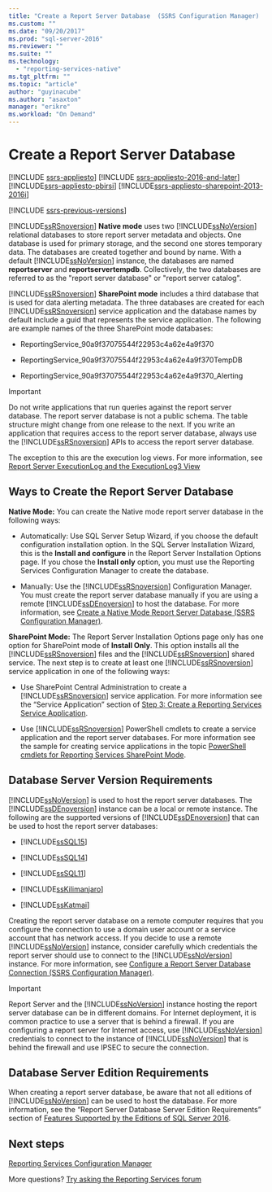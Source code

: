 ```yaml
---
title: "Create a Report Server Database  (SSRS Configuration Manager) | Microsoft Docs"
ms.custom: ""
ms.date: "09/20/2017"
ms.prod: "sql-server-2016"
ms.reviewer: ""
ms.suite: ""
ms.technology: 
  - "reporting-services-native"
ms.tgt_pltfrm: ""
ms.topic: "article"
author: "guyinacube"
ms.author: "asaxton"
manager: "erikre"
ms.workload: "On Demand"
---
```


# Create a Report Server Database

[!INCLUDE [ssrs-appliesto](../../includes/ssrs-appliesto.md)] [!INCLUDE [ssrs-appliesto-2016-and-later](../../includes/ssrs-appliesto-2016-and-later.md)] [!INCLUDE[ssrs-appliesto-pbirsi](../../includes/ssrs-appliesto-pbirs.md)] [!INCLUDE[ssrs-appliesto-sharepoint-2013-2016i](../../includes/ssrs-appliesto-sharepoint-2013-2016.md)]

[!INCLUDE [ssrs-previous-versions](../../includes/ssrs-previous-versions.md)]

[!INCLUDE[ssRSnoversion](../../includes/ssrsnoversion-md.md)] **Native mode** uses two [!INCLUDE[ssNoVersion](../../includes/ssnoversion-md.md)] relational databases to store report server metadata and objects. One database is used for primary storage, and the second one stores temporary data. The databases are created together and bound by name. With a default [!INCLUDE[ssNoVersion](../../includes/ssnoversion-md.md)] instance, the databases are named **reportserver** and **reportservertempdb**. Collectively, the two databases are referred to as the "report server database" or "report server catalog".

[!INCLUDE[ssRSnoversion](../../includes/ssrsnoversion-md.md)] **SharePoint mode** includes a third database that is used for data alerting metadata. The three databases are created for each [!INCLUDE[ssRSnoversion](../../includes/ssrsnoversion-md.md)] service application and the database names by default include a guid that represents the service application. The following are example names of the three SharePoint mode databases:

-   ReportingService_90a9f37075544f22953c4a62e4a9f370  
  
-   ReportingService_90a9f37075544f22953c4a62e4a9f370TempDB  
  
-   ReportingService_90a9f37075544f22953c4a62e4a9f370_Alerting  
  
> [!IMPORTANT]  
>  Do not write applications that run queries against the report server database. The report server database is not a public schema. The table structure might change from one release to the next. If you write an application that requires access to the report server database, always use the [!INCLUDE[ssRSnoversion](../../includes/ssrsnoversion-md.md)] APIs to access the report server database.  
>   
>  The exception to this are the execution log views. For more information, see [Report Server ExecutionLog and the ExecutionLog3 View](../../reporting-services/report-server/report-server-executionlog-and-the-executionlog3-view.md)  
  
## Ways to Create the Report Server Database  
 **Native Mode:** You can create the Native mode report server database in the following ways:  
  
-   Automatically: Use SQL Server Setup Wizard, if you choose the default configuration installation option. In the SQL Server Installation Wizard, this is the **Install and configure** in the Report Server Installation Options page. If you chose the **Install only** option, you must use the Reporting Services Configuration Manager to create the database.  
  
-   Manually: Use the [!INCLUDE[ssRSnoversion](../../includes/ssrsnoversion-md.md)] Configuration Manager. You must create the report server database manually if you are using a remote [!INCLUDE[ssDEnoversion](../../includes/ssdenoversion-md.md)] to host the database. For more information, see [Create a Native Mode Report Server Database  &#40;SSRS Configuration Manager&#41;](../../reporting-services/install-windows/ssrs-report-server-create-a-native-mode-report-server-database.md).  
  
 **SharePoint Mode:** The Report Server Installation Options page only has one option for SharePoint mode of **Install Only**. This option installs all the [!INCLUDE[ssRSnoversion](../../includes/ssrsnoversion-md.md)] files and the [!INCLUDE[ssRSnoversion](../../includes/ssrsnoversion-md.md)] shared service. The next step is to create at least one [!INCLUDE[ssRSnoversion](../../includes/ssrsnoversion-md.md)] service application in one of the following ways:  
  
-   Use SharePoint Central Administration to create a [!INCLUDE[ssRSnoversion](../../includes/ssrsnoversion-md.md)] service application. For more information see the “Service Application” section of [Step 3: Create a Reporting Services Service Application](../../reporting-services/install-windows/install-the-first-report-server-in-sharepoint-mode.md#bkmk_create_serrviceapplication).  
  
-   Use [!INCLUDE[ssRSnoversion](../../includes/ssrsnoversion-md.md)] PowerShell cmdlets to create a service application and the report server databases. For more information see the sample for creating service applications in the topic [PowerShell cmdlets for Reporting Services SharePoint Mode](../../reporting-services/report-server-sharepoint/powershell-cmdlets-for-reporting-services-sharepoint-mode.md).  
  
## Database Server Version Requirements  
 [!INCLUDE[ssNoVersion](../../includes/ssnoversion-md.md)] is used to host the report server databases. The [!INCLUDE[ssDEnoversion](../../includes/ssdenoversion-md.md)] instance can be a local or remote instance. The following are the supported versions of [!INCLUDE[ssDEnoversion](../../includes/ssdenoversion-md.md)] that can be used to host the report server databases:  
  
-   [!INCLUDE[ssSQL15](../../includes/sssql15-md.md)]  
  
-   [!INCLUDE[ssSQL14](../../includes/sssql14-md.md)]  
  
-   [!INCLUDE[ssSQL11](../../includes/sssql11-md.md)]  
  
-   [!INCLUDE[ssKilimanjaro](../../includes/sskilimanjaro-md.md)]  
  
-   [!INCLUDE[ssKatmai](../../includes/sskatmai-md.md)]  
  
 Creating the report server database on a remote computer requires that you configure the connection to use a domain user account or a service account that has network access. If you decide to use a remote [!INCLUDE[ssNoVersion](../../includes/ssnoversion-md.md)] instance, consider carefully which credentials the report server should use to connect to the [!INCLUDE[ssNoVersion](../../includes/ssnoversion-md.md)] instance. For more information, see [Configure a Report Server Database Connection  &#40;SSRS Configuration Manager&#41;](../../reporting-services/install-windows/configure-a-report-server-database-connection-ssrs-configuration-manager.md).  
  
> [!IMPORTANT]  
>  Report Server and the [!INCLUDE[ssNoVersion](../../includes/ssnoversion-md.md)] instance hosting the report server database can be in different domains. For Internet deployment, it is common practice to use a server that is behind a firewall. If you are configuring a report server for Internet access, use [!INCLUDE[ssNoVersion](../../includes/ssnoversion-md.md)] credentials to connect to the instance of [!INCLUDE[ssNoVersion](../../includes/ssnoversion-md.md)] that is behind the firewall and use IPSEC to secure the connection.  
  
## Database Server Edition Requirements  
 When creating a report server database, be aware that not all editions of [!INCLUDE[ssNoVersion](../../includes/ssnoversion-md.md)] can be used to host the database. For more information, see the “Report Server Database Server Edition Requirements” section of [Features Supported by the Editions of SQL Server 2016](~/sql-server/editions-and-supported-features-for-sql-server-2016.md).  

## Next steps

[Reporting Services Configuration Manager](http://msdn.microsoft.com/en-us/63519ef4-e68a-42fb-9cf7-31228ea4e434)  

More questions? [Try asking the Reporting Services forum](http://go.microsoft.com/fwlink/?LinkId=620231)
